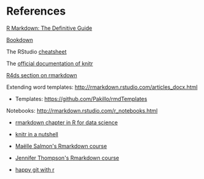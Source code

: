 # References

[R Markdown: The Definitive Guide](https://bookdown.org/yihui/rmarkdown/)

[Bookdown](https://bookdown.org/yihui/bookdown/)

The RStudio [cheatsheet](https://www.rstudio.com/wp-content/uploads/2016/03/rmarkdown-cheatsheet-2.0.pdf)

The [official documentation of knitr](https://yihui.name/knitr/options/)

[R4ds section on rmarkdown](http://r4ds.had.co.nz/r-markdown.html)

Extending word templates: http://rmarkdown.rstudio.com/articles_docx.html

- Templates: https://github.com/Pakillo/rmdTemplates

Notebooks: http://rmarkdown.rstudio.com/r_notebooks.html

- [rmarkdown chapter in R for data science](http://r4ds.had.co.nz/r-markdown.html)
- [knitr in a nutshell](http://kbroman.org/knitr_knutshell/)
- [Maëlle Salmon's Rmarkdown course](https://github.com/maelle/rmd_course_isglobal)
- [Jennifer Thompson's Rmarkdown course](https://github.com/jenniferthompson/RepResearchRMarkdown)

- [happy git with r](http://happygitwithr.com/)
